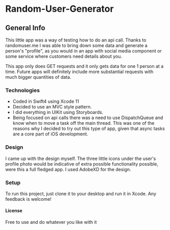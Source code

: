 # Random-User-Generator

## General Info
This little app was a way of testing how to do an api call. Thanks to randomuser.me I was able to bring down some data and generate a person's "profile", as you would in an app with social media component or some service where customers need details about you. 

This app only does GET requests and it only gets data for one 1 person at a time. Future apps will definitely include more substantial requests with much bigger quantities of data. 

### Technologies

  - Coded in Swift4 using Xcode 11
  - Decided to use an MVC style pattern. 
  - I did everything in UIKit using Storyboards.
  - Being focused on api calls there was a need to use DispatchQueue and know when to move a task off the main thread. This was one of the reasons why I decided to try out this type of app, given that async tasks are a core part of iOS development. 
 

### Design 

I came up with the design myself. The three little icons under the user's profile photo would be indicative of extra possible functionality possible, were this a full fledged app. I used AdobeXD for the design.

### Setup
To run this project, just clone it to your desktop and run it in Xcode. Any feedback is welcome! 

#### License 
Free to use and do whatever you like with it
